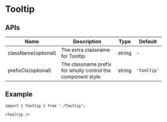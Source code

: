# Tooltip

## APIs
| Name | Description | Type | Default |
| --- | --- | --- | --- |
| className(optional) | The extra classname for Tooltip | string | - |
| prefixCls(optional) | The classname prefix for wholly control the component style | string | `'tooltip'` | 


## Example

```tsx
import { Tooltip } from './Tooltip';

<Tooltip />
```
